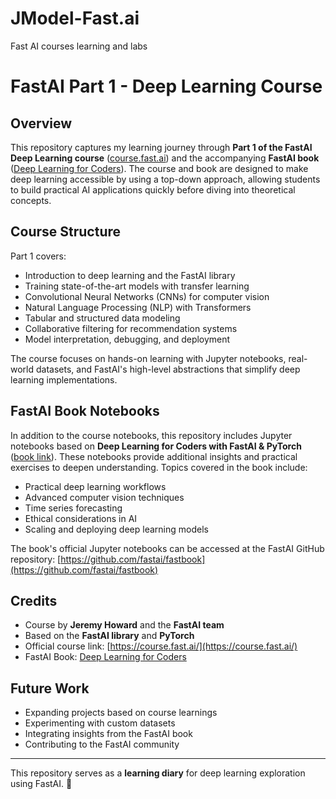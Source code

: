 # JModel-Fast.ai
Fast AI courses learning and labs

# FastAI Part 1 - Deep Learning Course

## Overview
This repository captures my learning journey through **Part 1 of the FastAI Deep Learning course** ([course.fast.ai](https://course.fast.ai/)) and the accompanying **FastAI book** ([Deep Learning for Coders](https://course.fast.ai/Resources/book.html)). The course and book are designed to make deep learning accessible by using a top-down approach, allowing students to build practical AI applications quickly before diving into theoretical concepts.

## Course Structure
Part 1 covers:
- Introduction to deep learning and the FastAI library
- Training state-of-the-art models with transfer learning
- Convolutional Neural Networks (CNNs) for computer vision
- Natural Language Processing (NLP) with Transformers
- Tabular and structured data modeling
- Collaborative filtering for recommendation systems
- Model interpretation, debugging, and deployment

The course focuses on hands-on learning with Jupyter notebooks, real-world datasets, and FastAI's high-level abstractions that simplify deep learning implementations.

## FastAI Book Notebooks
In addition to the course notebooks, this repository includes Jupyter notebooks based on **Deep Learning for Coders with FastAI & PyTorch** ([book link](https://course.fast.ai/Resources/book.html)). These notebooks provide additional insights and practical exercises to deepen understanding. Topics covered in the book include:
- Practical deep learning workflows
- Advanced computer vision techniques
- Time series forecasting
- Ethical considerations in AI
- Scaling and deploying deep learning models

The book's official Jupyter notebooks can be accessed at the FastAI GitHub repository: [https://github.com/fastai/fastbook](https://github.com/fastai/fastbook)

## Credits
- Course by **Jeremy Howard** and the **FastAI team**
- Based on the **FastAI library** and **PyTorch**
- Official course link: [https://course.fast.ai/](https://course.fast.ai/)
- FastAI Book: [Deep Learning for Coders](https://course.fast.ai/Resources/book.html)

## Future Work
- Expanding projects based on course learnings
- Experimenting with custom datasets
- Integrating insights from the FastAI book
- Contributing to the FastAI community

---
This repository serves as a **learning diary** for deep learning exploration using FastAI. 🚀
